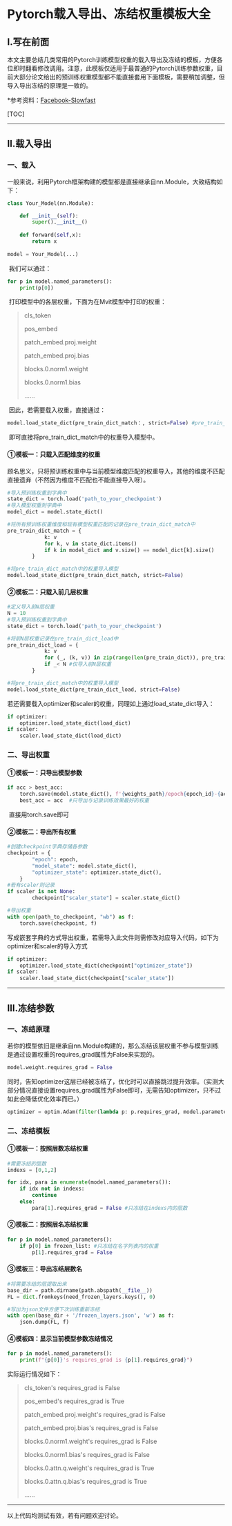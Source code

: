 # Pytorch载入导出、冻结权重模板大全

## Ⅰ.写在前面

​	本文主要总结几类常用的Pytorch训练模型权重的载入导出及冻结的模板，方便各位即时翻看修改调用。注意，此模板仅适用于最普通的Pytorch训练参数权重，目前大部分论文给出的预训练权重模型都不能直接套用下面模板，需要稍加调整，但导入导出冻结的原理是一致的。



*参考资料：[Facebook-Slowfast](https://github.com/facebookresearch/SlowFast)

[TOC]

------



## Ⅱ.载入导出

### 一、载入

​	一般来说，利用Pytorch框架构建的模型都是直接继承自nn.Module，大致结构如下：

```python
class Your_Model(nn.Module):

	def __init__(self):
		super().__init__()
		
	def forward(self,x):
		return x
    
model = Your_Model(...)
```

​	我们可以通过：

```python
for p in model.named_parameters():
	print(p[0])
```

​	打印模型中的各层权重，下面为在Mvit模型中打印的权重：

> cls_token
>
> pos_embed
>
> patch_embed.proj.weight
>
> patch_embed.proj.bias
>
> blocks.0.norm1.weight
>
> blocks.0.norm1.bias
>
> ......

​	因此，若需要载入权重，直接通过：

```python
model.load_state_dict(pre_train_dict_match：, strict=False) #pre_train_dict_match ： dictionary
```

​	即可直接将pre_train_dict_match中的权重导入模型中。

#### ①模板一：只载入匹配维度的权重

​	顾名思义，只将预训练权重中与当前模型维度匹配的权重导入，其他的维度不匹配直接遗弃（不然因为维度不匹配也不能直接导入呀）。

```python
#导入预训练权重到字典中
state_dict = torch.load('path_to_your_checkpoint')
#导入模型权重到字典中
model_dict = model.state_dict()

#将所有预训练权重维度和现有模型权重匹配的记录在pre_train_dict_match中
pre_train_dict_match = {
            k: v
            for k, v in state_dict.items()
            if k in model_dict and v.size() == model_dict[k].size()
        }

#将pre_train_dict_match中的权重导入模型
model.load_state_dict(pre_train_dict_match, strict=False)
```

#### ②模板二：只载入前几层权重

```python
#定义导入前N层权重
N = 10
#导入预训练权重到字典中
state_dict = torch.load('path_to_your_checkpoint')

#将前N层权重记录在pre_train_dict_load中
pre_train_dict_load = {
            k: v
    		for (_, (k, v)) in zip(range(len(pre_train_dict)), pre_train_dict.items())
            if _< N	#仅导入前N层权重
        }

#将pre_train_dict_match中的权重导入模型
model.load_state_dict(pre_train_dict_load, strict=False)
```



若还需要载入optimizer和scaler的权重，同理如上通过load_state_dict导入：

```python
if optimizer:
	optimizer.load_state_dict(load_dict)
if scaler:
    scaler.load_state_dict(load_dict)
```



### 二、导出权重

#### ①模板一：只导出模型参数

```python
if acc > best_acc:
	torch.save(model.state_dict(), f'{weights_path}/epoch{epoch_id}-{acc}.pth')
 	best_acc = acc	#只导出与记录训练效果最好的权重
```

​	直接用torch.save即可



#### ②模板二：导出所有权重

```python
#创建checkpoint字典存储各参数
checkpoint = {
        "epoch": epoch,
        "model_state": model.state_dict(),
        "optimizer_state": optimizer.state_dict(),
    }
#若有scaler则记录
if scaler is not None:
        checkpoint["scaler_state"] = scaler.state_dict()

#导出权重
with open(path_to_checkpoint, "wb") as f:
	torch.save(checkpoint, f)
```

​	写成嵌套字典的方式导出权重，若需导入此文件则需修改对应导入代码，如下为optimizer和scaler的导入方式

```python
if optimizer:
	optimizer.load_state_dict(checkpoint["optimizer_state"])
if scaler:
	scaler.load_state_dict(checkpoint["scaler_state"])
```



------



## Ⅲ.冻结参数

### 一、冻结原理

​	若你的模型依旧是继承自nn.Module构建的，那么冻结该层权重不参与模型训练是通过设置权重的requires_grad属性为False来实现的。

```python
model.weight.requires_grad = False
```

​	同时，告知optimizer这层已经被冻结了，优化时可以直接跳过提升效率。（实测大部分情况直接设置requires_grad属性为False即可，无需告知optimizer，只不过如此会降低优化效率而已。）

```python
optimizer = optim.Adam(filter(lambda p: p.requires_grad, model.parameters()), lr=0.1)
```



### 二、冻结模板

#### ①模板一：按照层数冻结权重

```python
#需要冻结的层数
indexs = [0,1,2]

for idx, para in enumerate(model.named_parameters()):
	if idx not in indexs:
		continue
	else:
		para[1].requires_grad = False #只冻结在indexs内的层数
```

#### ②模板二：按照层名冻结权重

```python
for p in model.named_parameters():
    if p[0] in frozen_list: #只冻结在名字列表内的权重
    	p[1].requires_grad = False
```

#### ③模板三：导出冻结层数名

```python
#将需要冻结的层提取出来
base_dir = path.dirname(path.abspath(__file__))
FL = dict.fromkeys(need_frozen_layers.keys(), 0)

#写出为json文件方便下次训练重新冻结
with open(base_dir + '/frozen_layers.json', 'w') as f:
	json.dump(FL, f)
```

#### ④模板四：显示当前模型参数冻结情况

```python
for p in model.named_parameters():
    print(f"{p[0]}'s requires_grad is {p[1].requires_grad}")
```

实际运行情况如下：

> cls_token's requires_grad is False
>
> pos_embed's requires_grad is True
>
> patch_embed.proj.weight's requires_grad is False
>
> patch_embed.proj.bias's requires_grad is False
>
> blocks.0.norm1.weight's requires_grad is False
>
> blocks.0.norm1.bias's requires_grad is False
>
> blocks.0.attn.q.weight's requires_grad is True
>
> blocks.0.attn.q.bias's requires_grad is True
>
> ......

------

以上代码均测试有效，若有问题欢迎讨论。